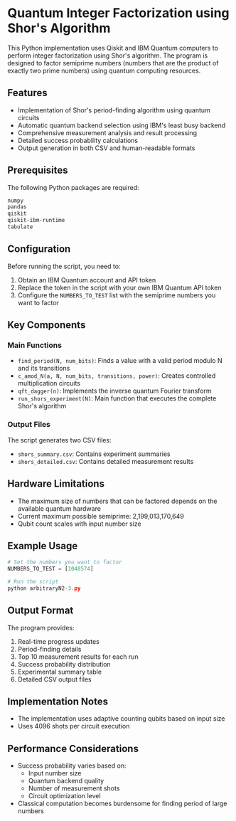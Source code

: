 # Quantum Integer Factorization using Shor's Algorithm

This Python implementation uses Qiskit and IBM Quantum computers to perform integer factorization using Shor's algorithm. The program is designed to factor semiprime numbers (numbers that are the product of exactly two prime numbers) using quantum computing resources.

## Features

- Implementation of Shor's period-finding algorithm using quantum circuits
- Automatic quantum backend selection using IBM's least busy backend
- Comprehensive measurement analysis and result processing
- Detailed success probability calculations
- Output generation in both CSV and human-readable formats

## Prerequisites

The following Python packages are required:

```bash
numpy
pandas
qiskit
qiskit-ibm-runtime
tabulate
```

## Configuration

Before running the script, you need to:

1. Obtain an IBM Quantum account and API token
2. Replace the token in the script with your own IBM Quantum API token
3. Configure the `NUMBERS_TO_TEST` list with the semiprime numbers you want to factor

## Key Components

### Main Functions

- `find_period(N, num_bits)`: Finds a value with a valid period modulo N and its transitions
- `c_amod_N(a, N, num_bits, transitions, power)`: Creates controlled multiplication circuits
- `qft_dagger(n)`: Implements the inverse quantum Fourier transform
- `run_shors_experiment(N)`: Main function that executes the complete Shor's algorithm

### Output Files

The script generates two CSV files:
- `shors_summary.csv`: Contains experiment summaries
- `shors_detailed.csv`: Contains detailed measurement results

## Hardware Limitations

- The maximum size of numbers that can be factored depends on the available quantum hardware
- Current maximum possible semiprime: 2,199,013,170,649
- Qubit count scales with input number size

## Example Usage

```python
# Set the numbers you want to factor
NUMBERS_TO_TEST = [1048574]

# Run the script
python arbitraryN2-3.py
```

## Output Format

The program provides:
1. Real-time progress updates
2. Period-finding details
3. Top 10 measurement results for each run
4. Success probability distribution
5. Experimental summary table
6. Detailed CSV output files

## Implementation Notes

- The implementation uses adaptive counting qubits based on input size
- Uses 4096 shots per circuit execution

## Performance Considerations

- Success probability varies based on:
  - Input number size
  - Quantum backend quality
  - Number of measurement shots
  - Circuit optimization level
- Classical computation becomes burdensome for finding period of large numbers
